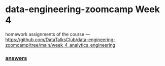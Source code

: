 # data-engineering-zoomcamp Week 4
 homework assignments of the course — https://github.com/DataTalksClub/data-engineering-zoomcamp/tree/main/week_4_analytics_engineering

### [answers](https://github.com/andrecpc/data-engineering-zoomcamp-dbt/blob/main/answers.sql)
